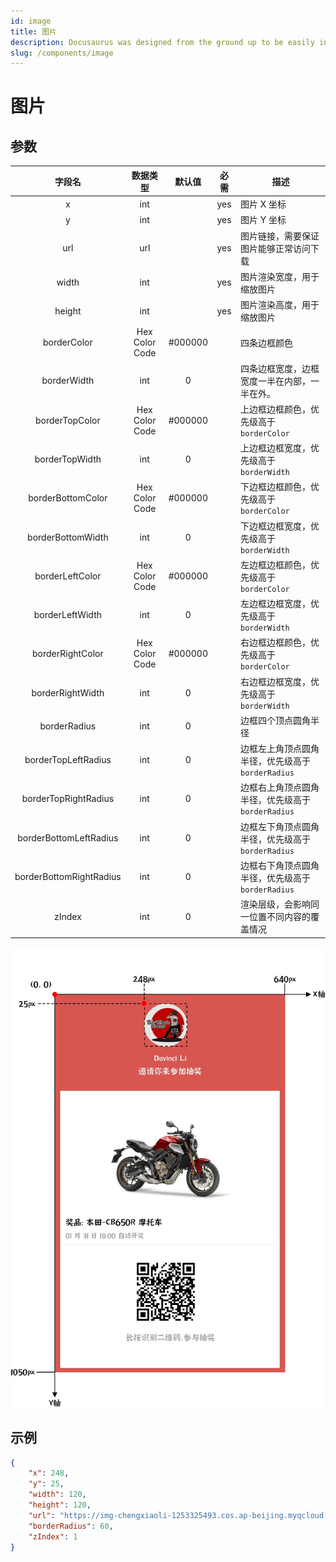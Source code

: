```yaml
---
id: image
title: 图片
description: Docusaurus was designed from the ground up to be easily installed and used to get your website up and running quickly.
slug: /components/image
---
```


# 图片

## 参数

| 字段名 | 数据类型 | 默认值 | 必需 | 描述                                   |
| :------: | :-------: | :----: | :--: | ----------------------------------------- |
| x      | int      |        | yes  | 图片 X 坐标                                |
| y      | int      |        | yes  | 图片 Y 坐标                                |
| url    | url      |        | yes  | 图片链接，需要保证图片能够正常访问下载     |
| width  | int      |        | yes  | 图片渲染宽度，用于缩放图片                 |
| height | int      |        | yes  | 图片渲染高度，用于缩放图片                 |
| borderColor             | Hex Color Code | #000000 |            | 四条边框颜色                                      |
| borderWidth             | int            | 0       |            | 四条边框宽度，边框宽度一半在内部，一半在外。      |
| borderTopColor          | Hex Color Code | #000000 |            | 上边框边框颜色，优先级高于 `borderColor`          |
| borderTopWidth          | int            | 0       |            | 上边框边框宽度，优先级高于 `borderWidth`          |
| borderBottomColor       | Hex Color Code | #000000 |            | 下边框边框颜色，优先级高于 `borderColor`          |
| borderBottomWidth       | int            | 0       |            | 下边框边框宽度，优先级高于 `borderWidth`          |
| borderLeftColor         | Hex Color Code | #000000 |            | 左边框边框颜色，优先级高于 `borderColor`          |
| borderLeftWidth         | int            | 0       |            | 左边框边框宽度，优先级高于 `borderWidth`          |
| borderRightColor        | Hex Color Code | #000000 |            | 右边框边框颜色，优先级高于 `borderColor`          |
| borderRightWidth        | int            | 0       |            | 右边框边框宽度，优先级高于 `borderWidth`          |
| borderRadius            | int            | 0       |            | 边框四个顶点圆角半径                              |
| borderTopLeftRadius     | int            | 0       |            | 边框左上角顶点圆角半径，优先级高于 `borderRadius` |
| borderTopRightRadius    | int            | 0       |            | 边框右上角顶点圆角半径，优先级高于 `borderRadius` |
| borderBottomLeftRadius  | int            | 0       |            | 边框左下角顶点圆角半径，优先级高于 `borderRadius` |
| borderBottomRightRadius | int            | 0       |            | 边框右下角顶点圆角半径，优先级高于 `borderRadius` |
| zIndex | int      | 0      |      | 渲染层级，会影响同一位置不同内容的覆盖情况 |


![imgrender-图片组件](../assets/component_image.png)

## 示例
```json
{
    "x": 248,
    "y": 25,
    "width": 120,
    "height": 120,
    "url": "https://img-chengxiaoli-1253325493.cos.ap-beijing.myqcloud.com/bikers_327390-13.jpg",
    "borderRadius": 60,
    "zIndex": 1
}
```
